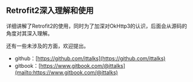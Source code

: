 ## Retrofit2深入理解和使用

详细讲解了Retrofit2的使用，同时为了加深对OkHttp3的认识，后面会从源码的角度对其深入理解。

还有一些未涉及的方面，欢迎提出。

* github：[https://github.com/ittalks](https://github.com/ittalks)
* gitbook：[https://www.gitbook.com/@ittalks](mailto:https://www.gitbook.com/@ittalks)




